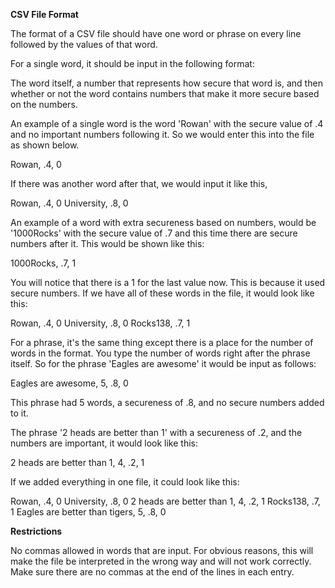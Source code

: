 **CSV File Format**

The format of a CSV file should have one word or phrase on every line followed by the values of that word.

For a single word, it should be input in the following format:

The word itself, a number that represents how secure that word is, and then whether or not the word contains numbers that make it more secure based on the numbers.

An example of a single word is the word 'Rowan' with the secure value of .4 and no important numbers following it. So we would enter this into the file as shown below.

Rowan, .4, 0

If there was another word after that, we would input it like this,

Rowan, .4, 0
University, .8, 0

An example of a word with extra secureness based on numbers, would be '1000Rocks' with the secure value of .7 and this time there are secure numbers after it. This would be shown like this:

1000Rocks, .7, 1

You will notice that there is a 1 for the last value now. This is because it used secure numbers. If we have all of these words in the file, it would look like this:

Rowan, .4, 0
University, .8, 0
Rocks138, .7, 1

For a phrase, it's the same thing except there is a place for the number of words in the format. You type the number of words right after the phrase itself. So for the phrase 'Eagles are awesome' it would be input as follows:

Eagles are awesome, 5, .8, 0

This phrase had 5 words, a secureness of .8, and no secure numbers added to it.

The phrase '2 heads are better than 1' with a secureness of .2, and the numbers are important, it would look like this:

2 heads are better than 1, 4, .2, 1





If we added everything in one file, it could look like this:

Rowan, .4, 0
University, .8, 0
2 heads are better than 1, 4, .2, 1
Rocks138, .7, 1
Eagles are better than tigers, 5, .8, 0



**Restrictions**

No commas allowed in words that are input. For obvious reasons, this will make the file be interpreted in the wrong way and will not work correctly.
Make sure there are no commas at the end of the lines in each entry.